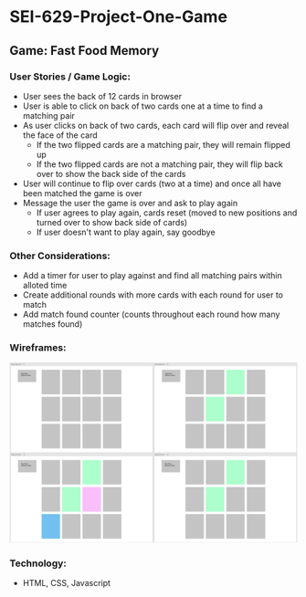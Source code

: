 # SEI-629-Project-One-Game

## Game: Fast Food Memory

### User Stories / Game Logic:

- User sees the back of 12 cards in browser
- User is able to click on back of two cards one at a time to find a matching pair
- As user clicks on back of two cards, each card will flip over and reveal the face of the card
    - If the two flipped cards are a matching pair, they will remain flipped up
    - If the two flipped cards are not a matching pair, they will flip back over to show the back side of the cards
- User will continue to flip over cards (two at a time) and once all have been matched the game is over
- Message the user the game is over and ask to play again
    - If user agrees to play again, cards reset (moved to new positions and turned over to show back side of cards)
    - If user doesn't want to play again, say goodbye
    
### Other Considerations:
- Add a timer for user to play against and find all matching pairs within alloted time
- Create additional rounds with more cards with each round for user to match
- Add match found counter (counts throughout each round how many matches found)

### Wireframes:

![Wireframes](wireframes.png)

### Technology:
- HTML, CSS, Javascript

